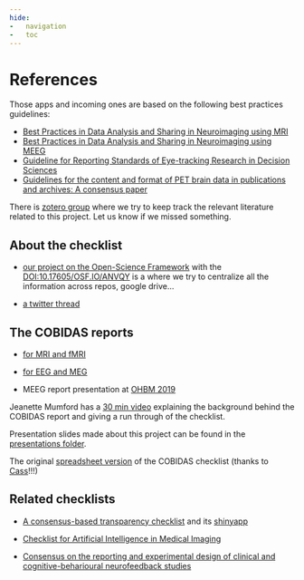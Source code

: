 ```yaml
---
hide:
-   navigation
-   toc
---
```


# References

Those apps and incoming ones are based on the following best practices guidelines:

-   [Best Practices in Data Analysis and Sharing in Neuroimaging using MRI](https://doi.org/10.1101/054262 )
-   [Best Practices in Data Analysis and Sharing in Neuroimaging using MEEG](https://osf.io/a8dhx/)
-   [Guideline for Reporting Standards of Eye-tracking Research in Decision Sciences](https://psyarxiv.com/f6qcy/)
-   [Guidelines for the content and format of PET brain data in publications and archives: A consensus paper](https://doi.org/10.1177/0271678X20905433)

There is [zotero group](https://www.zotero.org/groups/2349772/cobidas_checklist)
where we try to keep track the relevant literature related to this project. Let
us know if we missed something.

<!-- TODO add link to repronim youtube talk -->

## About the checklist

-   [our project on the Open-Science Framework](https://osf.io/anvqy/) with the
    [DOI:10.17605/OSF.IO/ANVQY](https://doi.org/10.17605/OSF.IO/ANVQY) is a
    where we try to centralize all the information across repos, google drive...

-   [a twitter thread](https://twitter.com/RemiGau/status/1275821842364870658)

## The COBIDAS reports

-   [for MRI and fMRI](https://doi.org/10.1101/054262)

-   [for EEG and MEG](https://osf.io/a8dhx/)

-   MEEG report presentation at
    [OHBM 2019](https://www.pathlms.com/ohbm/courses/12238/sections/15843/video_presentations/138196)

Jeanette Mumford has a
[30 min video](https://www.youtube.com/watch?v=bsM4KowO5Vc&t=175s) explaining
the background behind the COBIDAS report and giving a run through of the
checklist.

Presentation slides made about this project can be found in the
[presentations folder](./communication/presentations).

The original [spreadsheet version](https://osf.io/qkb9t/) of the COBIDAS
checklist (thanks to [Cass](https://github.com/cassgvp)!!!)

## Related checklists

-   [A consensus-based transparency checklist](https://www.nature.com/articles/s41562-019-0772-6)
    and its [shinyapp](http://www.shinyapps.org/apps/TransparencyChecklist/)

-   [Checklist for Artificial Intelligence in Medical Imaging](https://claim.shinyapps.io/CLAIM/)

-   [Consensus on the reporting and experimental design of clinical and cognitive-beharioural neurofeedback studies](https://crednf.shinyapps.io/CREDnf/)
